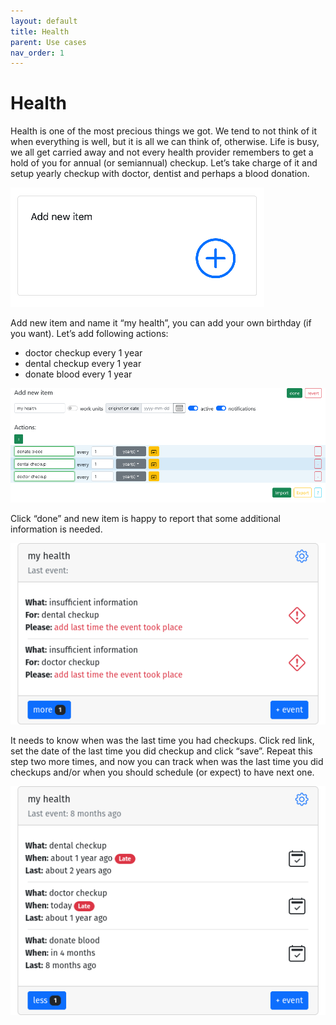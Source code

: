 ```yaml
---
layout: default 
title: Health
parent: Use cases
nav_order: 1
---
```


# Health

Health is one of the most precious things we got. We tend to not think of it when everything is well, but it is all we can think of, otherwise. Life is busy,
we all get carried away and not every health provider remembers to get a hold of you for annual (or semiannual) checkup. Let’s take charge of it and setup
yearly checkup with doctor, dentist and perhaps a blood donation.

![](../../assets/images/use_cases/health/add_new_item.png)

Add new item and name it “my health”, you can add your own birthday (if you want). Let’s add following actions:

* doctor checkup every 1 year
* dental checkup every 1 year
* donate blood every 1 year

![](../../assets/images/use_cases/health/new_item.png)

Click “done” and new item is happy to report that some additional information is needed.

![](../../assets/images/use_cases/health/insufficient_info.png)

It needs to know when was the last time you had checkups. Click red link, set the date of the last time you did checkup and click “save”. 
Repeat this step two more times, and now you can track when was the last time you did checkups and/or when you should schedule (or expect) to have next one.

![](../../assets/images/use_cases/health/dashboard.png)

